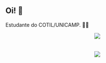 ## Oi! 👋

Estudante do COTIL/UNICAMP. 👨‍🎓
<br>
<div align="center">
<img src="https://github-readme-stats.vercel.app/api?username=daviesf&show_icons=true&theme=github_dark&count_private=true"/>
  </div>
  <div align="center" style="display: inline_block">
<br><br>
<img src="https://github-readme-stats.vercel.app/api/top-langs/?username=daviesf&layout=compact&theme=github_dark"/>
       
